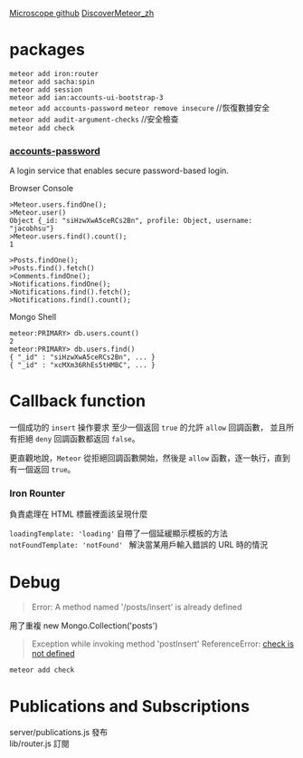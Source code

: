 [Microscope github](https://github.com/DiscoverMeteor/Microscope)
[DiscoverMeteor_zh](https://github.com/DiscoverMeteor/DiscoverMeteor_zh)  

# packages

`meteor add iron:router`  
`meteor add sacha:spin`  
`meteor add session`  
`meteor add ian:accounts-ui-bootstrap-3`  
`meteor add accounts-password`
`meteor remove insecure`  //恢復數據安全
`meteor add audit-argument-checks` //安全檢查  
`meteor add check`  

### [accounts-password](https://atmospherejs.com/meteor/accounts-password)  

A login service that enables secure password-based login.  

Browser Console
```
>Meteor.users.findOne();
>Meteor.user()
Object {_id: "siHzwXwA5ceRCs2Bn", profile: Object, username: "jacobhsu"}
>Meteor.users.find().count();
1
```

```
>Posts.findOne();  
>Posts.find().fetch()   
>Comments.findOne();  
>Notifications.findOne();    
>Notifications.find().fetch();  
>Notifications.find().count(); 
```

Mongo Shell  
```
meteor:PRIMARY> db.users.count()
2
meteor:PRIMARY> db.users.find()
{ "_id" : "siHzwXwA5ceRCs2Bn", ... }
{ "_id" : "xcMXm36RhEs5tHMBC", ... }
```

# Callback function

一個成功的 `insert` 操作要求
至少一個返回 `true` 的允許 `allow` 回調函數，
並且所有拒絕 `deny` 回調函數都返回 `false`。

更直觀地說，`Meteor` 從拒絕回調函數開始，然後是 `allow` 函數，逐一執行，直到有一個返回 `true`。

### Iron Rounter
負責處理在 HTML <body> 標籤裡面該呈現什麼  

`loadingTemplate: 'loading'` 自帶了一個延緩顯示模板的方法
`notFoundTemplate: 'notFound' ` 解決當某用戶輸入錯誤的 URL 時的情況  

# Debug

> Error: A method named '/posts/insert' is already defined  

 用了重複 new Mongo.Collection('posts')

 >  Exception while invoking method 'postInsert' ReferenceError: [check is not defined](https://github.com/meteor/meteor/issues/5258)  

 `meteor add check`  

 # Publications and Subscriptions

 server/publications.js 發布  
 lib/router.js 訂閱  
